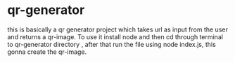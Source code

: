 # qr-generator
this is basically a qr generator project which takes url as input from the user and returns a qr-image.
To use it install node and then cd through terminal to qr-generator directory , after that run the file using node index.js, this gonna create the qr-image.

